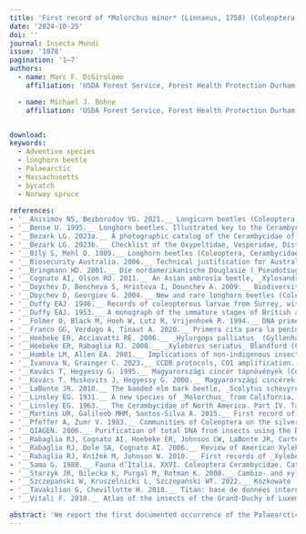 ```yaml
---
title: 'First record of *Molorchus minor* (Linnaeus, 1758) (Coleoptera: Cerambycidae) in North America'
date: '2024-10-25'
doi: ''
journal: Insecta Mundi
issue: '1078'
pagination: '1–7'
authors:
  - name: Marc F. DiGirolomo
    affiliation: 'USDA Forest Service, Forest Health Protection Durham, New Hampshire, 03824, U.S.A.'

  - name: Michael J. Bohne
    affiliation: 'USDA Forest Service, Forest Health Protection Durham, New Hampshire, 03824, U.S.A.'


download: 
keywords:
  - Adventive species
  - longhorn beetle
  - Palaearctic
  - Massachusetts
  - bycatch
  - Norway spruce
  
references:
- '__Anisimov NS, Bezborodov VG. 2021.__ Longicorn beetles (Coleoptera: Disteniidae, Cerambycidae) of the Russky Island (Primorsky Krai, Russia). Ecologica Montenegrina 40: 46–58.'
- '__Bense U. 1995.__ Longhorn beetles. Illustrated key to the Cerambycidae and Vesperidae of Europe. Margraf; Weikersheim, Germany. 512 p.'
- '__Bezark LG. 2023a.__ A photographic catalog of the Cerambycidae of the world. Old world Cerambycidae catalog. Available at http://bezbycids.com/byciddb/wdefault.asp?w=o (Last accessed 04 December 2023.)'
- '__Bezark LG. 2023b.__ Checklist of the Oxypeltidae, Vesperidae, Disteniidae and Cerambycidae (Coleoptera) of the western hemisphere. 2023 edition. Updated through 31 December 2022. Available at http://bezbycids.com/byciddb/wdefault. asp?w=n/ (Last accessed 04 December 2023.)'
- '__Bílý S, Mehl O. 1989.__ Longhorn beetles (Coleoptera, Cerambycidae) of Fennoscandia and Denmark. EJ Brill/Scandinavian Science Press Ltd; Leiden, Netherlands. 203 p.'
- '__Biosecurity Australia. 2006.__ Technical justification for Australia’s requirement for wood packaging material to be bark free. Biosecurity Australia; Canberra, Australia. 123 p. Available at https://www.agriculture.gov.au/sites/default/files/sitecollectiondocuments/ba/memos/2006/animal/2006-13a.pdf'
- '__Bringmann HD. 2001.__ Die nordamerikanische Douglasie (_Pseudotsuga menziesii_) als entwicklungsstätte für heimische bockkäfer (Col., Cerambycidae). Entomologische Nachrichten und Berichte 45: 97–104.'
- '__Cognato AI, Olson RO. 2011.__ An Asian ambrosia beetle, _Xylosandrus amputatus_ (Blandford) (Curculionidae: Scolytinae: Xyleborini), discovered in Florida, U.S.A. The Coleopterists Bulletin 65(1): 43–45.'
- '__Doychev D, Bencheva S, Hristova I, Dounchev A. 2009.__ Biodiversity of the longhorn beetles (Coleoptera: Cerambycidae) in the Vitosha Natural Park and Bistrishko Branishte Biosphere Reserve. Forestry Ideas 37(1): 186–197.'
- '__Doychev D, Georgiev G. 2004.__ New and rare longhorn beetles (Coleoptera: Cerambycidae) in Bulgaria. Acta Zoologica Bulgarica 56(2): 167–174.'
- '__Duffy EAJ. 1946.__ Records of coleopterous larvae from Surrey, with a note on host-plants. The Entomologist’s Monthly Magazine 82: 270–273.'
- '__Duffy EAJ. 1953.__ A monograph of the immature stages of British and imported timber beetles (Cerambycidae). The British Museum (Natural History); London. 350 p.'
- '__Folmer O, Black M, Hoeh W, Lutz R, Vrijenhoek R. 1994.__ DNA primers for amplification of mitochondrial cytochrome c oxidase subunit I from diverse metazoan invertebrates. Molecular Marine Biology and Biotechnology 3: 294–299.'
- '__Franco GG, Verdugo A, Tinaut A. 2020.__ Primera cita para la península ibérica de _Molorchus_ (_Caenoptera_) _minor_ (Linnaeus, 1758) (Coleoptera, Cerambycidae) [First record of _Molorchus_ (_Caenoptera_) _minor_ (Linnaeus, 1758) (Coleoptera, Cerambycidae) from the Iberian Peninsula. Boletin de la Asociacion Espanola de Entomologia 44(1-2): 227–229.'
- '__Hoebeke ER, Acciavatti RE. 2006.__ _Hylurgops palliatus_ (Gyllenhal) (Coleoptera: Curculionidae: Scolytinae), an Eurasian bark beetle new to North America. Proceedings of the Entomological Society of Washington 108(2): 267–273.'
- '__Hoebeke ER, Rabaglia RJ. 2008.__ _Xyleborus seriatus_ Blandford (Coleoptera: Curculionidae: Scolytinae), an Asian ambrosia beetle new to North America. Proceedings of the Entomological Society of Washington 110(2): 470–476. __Hoebeke ER, Williams G, Carter ME. 2019.__ First North American records of the Eastern Palearctic flat bug _Mezira subsetosa_ Josifov and Kerzhner (Hemiptera: Aradidae: Mezirinae) from the Mid-Atlantic states and northern Georgia, with a redescription, diagnosis, and a revised key to the U.S. species of _Mezira_. Proceedings of the Entomological Society of Washington 121(3): 439–448.'
- '__Humble LM, Allen EA. 2001.__ Implications of non-indigenous insect introductions in forest ecosystems. p. 45–55. In: Liebhold AM, McManus ML, Otvos IS, Fosbroke SLC (eds.). Proceedings integrated management and dynamics of forest defoliating insects. Victoria, British Columbia, Canada August 15-19, 1999. General Technical Report NE-277. United States Department of Agriculture Forest Service; Newtown Square, PA. 167 p.'
- '__Ivanova N, Grainger C. 2023.__ CCDB protocols, CO1 amplification. Canadian Centre for DNA Barcoding, Guelph, ON, Canada. Available at https://ccdb.ca/site/wp-content/uploads/2016/09/CCDB_Amplification.pdf (Last accessed 16 June 2023.)'
- '__Kovács T, Hegyessy G. 1995.__ Magyarországi cincér tápnövények (Coleoptera, Cerambycidae). Folia Historico Naturalia Musei Matraensis 20: 185–197.'
- '__Kovács T, Muskovits J, Hegyessy G. 2000.__ Magyarországi cincérek tápnövény- és lelőhelyadatai III. (Coleoptera: Cerambycidae). Folia Historico Naturalia Musei Matraensis 24: 205–220.'
- '__LaBonte JR. 2010.__ The banded elm bark beetle, _Scolytus schevyrewi_ Semenov (Coleoptera, Curculionidae, Scolytinae) in North America: a taxonomic review and modifications to the Wood (1982) key to the species of _Scolytus_ Geoffroy in North and Central America. ZooKeys 56: 207–218.'
- '__Linsley EG. 1931.__ A new species of _Molorchus_ from California, Coleoptera, Cerambycidae. The Pan-Pacific Entomologist 8(1): 37–38.'
- '__Linsley EG. 1963.__ The Cerambycidae of North America. Part IV. Taxonomy and classification of the subfamily Cerambycinae, tribes Elaphidionini through Rhinotragini. University of California Publications in Entomology No. 21. University of California Press; Berkeley and Los Angeles, CA, USA. ix+ 165 p.'
- '__Martins UR, Galileob MHM, Santos-Silva A. 2015.__ First record of _Molorchus minor minor_ (Linnaeus) (Coleoptera, Cerambycidae) in Brazil. Revista Brasileira de Entomologia 59(1): 61.'
- '__Pfeffer A, Zumr V. 1983.__ Communities of Coleoptera on the silver fir (_Abies alba_). Acta Entomologica Bohemoslovaca 80(6): 401–412.'
- '__QIAGEN. 2006.__ Purification of total DNA from insects using the DNeasy® Blood & Tissue Kit. Available at https://www. qiagen.com/us/resources/download.aspx?id=cabd47a4-cb5a-4327-b10d-d90b8542421e&lang=en (Last accessed 16 Jun 2023.)'
- '__Rabaglia RJ, Cognato AI, Hoebeke ER, Johnson CW, LaBonte JR, Carter ME, Vlach JJ. 2019.__ Early detection and rapid response: a 10-year summary of the USDA Forest Service program of surveillance for non-native bark and ambrosia beetles. American Entomologist 65(1): 29–42.'
- '__Rabaglia RJ, Dole SA, Cognato AI. 2006.__ Review of American Xyleborina (Coleoptera: Curculionidae: Scolytinae) occurring north of Mexico, with an illustrated key. Annals of the Entomological Society of America 99(6): 1034–1056.'
- '__Rabaglia RJ, Knížek M, Johnson W. 2010.__ First records of _Xyleborinus octiesdentatus_ (Murayama) (Coleoptera, Curculionidae, Scolytinae) from North America. ZooKeys 56: 219–226.'
- '__Sama G. 1988.__ Fauna d’Italia. XXVI. Coleoptera Cerambycidae. Catalogo Topografico e Sinonimico. Calderini; Bologna, Italy. xxxvi + 216 p.'
- '__Starzyk JR, Bilecka K, Purgal M, Rotman K. 2008.__ Cambio- and xylophagous insects infesting scots pine (_Pinus sylvestris_ L.) cut off tree-tops and branches left in the forest after thinnings and final cuttings. Acta Scientiarum Polonorum Silvarum Colendarum Ratio et Industria Lignaria 7(1): 59–74.'
- '__Szczepański W, Kruszelnicki L, Szczepański WT. 2022.__ Kózkowate (Coleoptera: Cerambycidae) miasta Siemianowice Śląskie. Rocznik Muzeum Górnośląskiego W Bytomiu, Przyroda 28(3): 1–29.'
- '__Tavakilian G, Chevillotte H. 2018.__ Titan: base de données internationales sur les Cerambycidae ou Longicornes. Version 4.0, 15 October 2018. Available at http://titan.gbif.fr/index.html (Last accessed 02 Jan 2024.)'
- '__Vitali F. 2018.__ Atlas of the insects of the Grand-Duchy of Luxembourg: Coleoptera, Cerambycidae. Ferrantia 79. Musée National d’Histoire Naturelle; Luxembourg. 208 p.'

abstract: 'We report the first documented occurrence of the Palaearctic longhorn beetle *Molorchus minor* (Linnaeus) (Coleoptera: Cerambycidae: Cerambycinae) based on specimens collected from bycatch of a bark and ambrosia beetle early detection trapping program in Massachusetts, USA. Diagnostic characters are discussed, and a modified key is presented to facilitate species identification of the genus in North America.'
---
```

